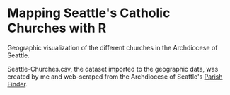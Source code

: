 # Mapping Seattle's Catholic Churches with R
Geographic visualization of the different churches in the Archdiocese of Seattle.

Seattle-Churches.csv, the dataset imported to the geographic data, was created by me and web-scraped from the Archdiocese of Seattle's [Parish Finder](https://archseattle.org/parish-finder/).
